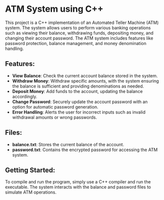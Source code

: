 # ATM System using C++
 This project is a C++ implementation of an Automated Teller Machine (ATM) system. The system allows users to perform various banking operations such as viewing their balance, withdrawing funds, depositing money, and changing their account password. The ATM system includes features like password protection, balance management, and money denomination handling.

## Features:
- **View Balance**: Check the current account balance stored in the system.
- **Withdraw Money**: Withdraw specific amounts, with the system ensuring the balance is sufficient and providing denominations as needed.
- **Deposit Money**: Add funds to the account, updating the balance accordingly.
- **Change Password**: Securely update the account password with an option for automatic password generation.
- **Error Handling**: Alerts the user for incorrect inputs such as invalid withdrawal amounts or wrong passwords.
## Files:
- **balance.txt**: Stores the current balance of the account.
- **password.txt**: Contains the encrypted password for accessing the ATM system.

## Getting Started:
To compile and run the program, simply use a C++ compiler and run the executable. The system interacts with the balance and password files to simulate ATM operations.

